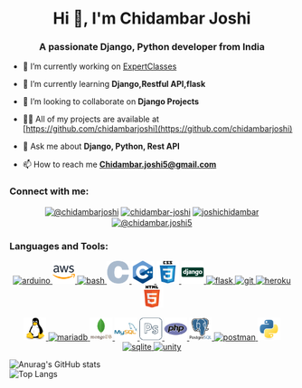 
<h1 align="center">Hi 👋, I'm Chidambar Joshi</h1>
<h3 align="center">A passionate Django, Python developer from India</h3>

- 🔭 I’m currently working on [ExpertClasses](https://github.com/chidambarjoshi/Expert_Computer_Education_Centre)

- 🌱 I’m currently learning **Django,Restful API,flask**

- 👯 I’m looking to collaborate on **Django Projects**

- 👨‍💻 All of my projects are available at [https://github.com/chidambarjoshi](https://github.com/chidambarjoshi)

- 💬 Ask me about **Django, Python, Rest API**

- 📫 How to reach me **Chidambar.joshi5@gmail.com**

<h3 align="left">Connect with me:</h3>
<p align="Center">
<a href="https://dev.to/@chidambarjoshi" target="blank"><img align="center" src="https://cdn.jsdelivr.net/npm/simple-icons@3.0.1/icons/dev-dot-to.svg" alt="@chidambarjoshi" height="30" width="40" /></a>
<a href="https://linkedin.com/in/chidambar-joshi" target="blank"><img align="center" src="https://cdn.jsdelivr.net/npm/simple-icons@3.0.1/icons/linkedin.svg" alt="chidambar-joshi" height="30" width="40" /></a>
<a href="https://instagram.com/joshichidambar" target="blank"><img align="center" src="https://cdn.jsdelivr.net/npm/simple-icons@3.0.1/icons/instagram.svg" alt="joshichidambar" height="30" width="40" /></a>
<a href="https://medium.com/@chidambar.joshi5" target="blank"><img align="center" src="https://cdn.jsdelivr.net/npm/simple-icons@3.0.1/icons/medium.svg" alt="@chidambar.joshi5" height="30" width="40" /></a>
</p>

<h3 align="left">Languages and Tools:</h3>
<p align="Center">  <a href="https://www.arduino.cc/" target="_blank"> <img src="https://cdn.worldvectorlogo.com/logos/arduino-1.svg" alt="arduino" width="40" height="40"/> </a><a href="https://aws.amazon.com" target="_blank"> <img src="https://raw.githubusercontent.com/devicons/devicon/master/icons/amazonwebservices/amazonwebservices-original-wordmark.svg" alt="aws" width="40" height="40"/> </a><a href="https://www.gnu.org/software/bash/" target="_blank"> <img src="https://www.vectorlogo.zone/logos/gnu_bash/gnu_bash-icon.svg" alt="bash" width="40" height="40"/> </a><a href="https://www.cprogramming.com/" target="_blank"> <img src="https://raw.githubusercontent.com/devicons/devicon/master/icons/c/c-original.svg" alt="c" width="40" height="40"/> </a><a href="https://www.w3schools.com/cpp/" target="_blank"> <img src="https://raw.githubusercontent.com/devicons/devicon/master/icons/cplusplus/cplusplus-original.svg" alt="cplusplus" width="40" height="40"/> </a> <a href="https://www.w3schools.com/css/" target="_blank"> <img src="https://raw.githubusercontent.com/devicons/devicon/master/icons/css3/css3-original-wordmark.svg" alt="css3" width="40" height="40"/> </a><a href="https://www.djangoproject.com/" target="_blank"> <img src="https://raw.githubusercontent.com/devicons/devicon/master/icons/django/django-original.svg" alt="django" width="40" height="40"/> </a> <a href="https://flask.palletsprojects.com/" target="_blank"> <img src="https://www.vectorlogo.zone/logos/pocoo_flask/pocoo_flask-icon.svg" alt="flask" width="40" height="40"/> </a><a href="https://git-scm.com/" target="_blank"> <img src="https://www.vectorlogo.zone/logos/git-scm/git-scm-icon.svg" alt="git" width="40" height="40"/> </a> <a href="https://heroku.com" target="_blank"> <img src="https://www.vectorlogo.zone/logos/heroku/heroku-icon.svg" alt="heroku" width="40" height="40"/> </a>  <a href="https://www.w3.org/html/" target="_blank"> <img src="https://raw.githubusercontent.com/devicons/devicon/master/icons/html5/html5-original-wordmark.svg" alt="html5" width="40" height="40"/> </a></p>
 <p align="Center"> 
<a href="https://www.linux.org/" target="_blank"> <img src="https://raw.githubusercontent.com/devicons/devicon/master/icons/linux/linux-original.svg" alt="linux" width="40" height="40"/> </a> <a href="https://mariadb.org/" target="_blank"> <img src="https://www.vectorlogo.zone/logos/mariadb/mariadb-icon.svg" alt="mariadb" width="40" height="40"/> </a><a href="https://www.mongodb.com/" target="_blank"> <img src="https://raw.githubusercontent.com/devicons/devicon/master/icons/mongodb/mongodb-original-wordmark.svg" alt="mongodb" width="40" height="40"/> </a><a href="https://www.mysql.com/" target="_blank"> <img src="https://raw.githubusercontent.com/devicons/devicon/master/icons/mysql/mysql-original-wordmark.svg" alt="mysql" width="40" height="40"/> </a> <a href="https://www.photoshop.com/en" target="_blank"> <img src="https://raw.githubusercontent.com/devicons/devicon/master/icons/photoshop/photoshop-line.svg" alt="photoshop" width="40" height="40"/> </a> <a href="https://www.php.net" target="_blank"> <img src="https://raw.githubusercontent.com/devicons/devicon/master/icons/php/php-original.svg" alt="php" width="40" height="40"/> </a> <a href="https://www.postgresql.org" target="_blank"> <img src="https://raw.githubusercontent.com/devicons/devicon/master/icons/postgresql/postgresql-original-wordmark.svg" alt="postgresql" width="40" height="40"/> </a> <a href="https://postman.com" target="_blank"> <img src="https://www.vectorlogo.zone/logos/getpostman/getpostman-icon.svg" alt="postman" width="40" height="40"/> </a><a href="https://www.python.org" target="_blank"> <img src="https://raw.githubusercontent.com/devicons/devicon/master/icons/python/python-original.svg" alt="python" width="40" height="40"/> </a><a href="https://www.sqlite.org/" target="_blank"> <img src="https://www.vectorlogo.zone/logos/sqlite/sqlite-icon.svg" alt="sqlite" width="40" height="40"/> </a> <a href="https://unity.com/" target="_blank"> <img src="https://www.vectorlogo.zone/logos/unity3d/unity3d-icon.svg" alt="unity" width="40" height="40"/> </a> 
</p>


  

  ![Anurag's GitHub stats](https://github-readme-stats.vercel.app/api?username=chidambarjoshi&show_icons=true&theme=dark )  
  ![Top Langs](https://github-readme-stats.vercel.app/api/top-langs/?username=chidambarjoshi&langs_count=8&layout=compact&theme=dark)  
  
 


